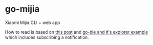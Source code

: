 # go-mijia
Xiaomi Mijia CLI + web app

How to read is based on [this post](http://www.d0wn.com/using-bash-and-gatttool-to-get-readings-from-xiaomi-mijia-lywsd03mmc-temperature-humidity-sensor/) and [go-ble and it's explorer example](https://github.com/go-ble/ble/blob/master/examples/basic/explorer/main.go#L121-L132) which includes subscribing a notification.
